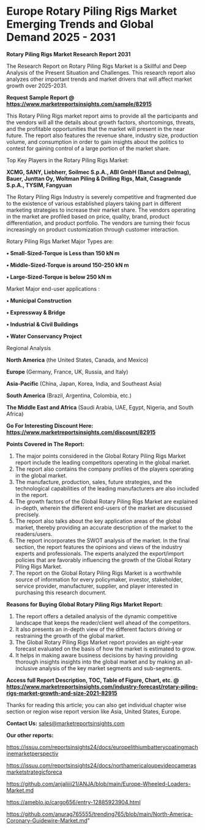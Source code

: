  # Europe Rotary Piling Rigs Market Emerging Trends and Global Demand 2025 - 2031

<strong>Rotary Piling Rigs Market Research Report 2031</strong>

The Research Report on Rotary Piling Rigs Market is a Skillful and Deep Analysis of the Present Situation and Challenges. This research report also analyzes other important trends and market drivers that will affect market growth over 2025-2031.

<strong>Request Sample Report @ <a href=https://www.marketreportsinsights.com/sample/82915>https://www.marketreportsinsights.com/sample/82915</a></strong>

This Rotary Piling Rigs market report aims to provide all the participants and the vendors will all the details about growth factors, shortcomings, threats, and the profitable opportunities that the market will present in the near future. The report also features the revenue share, industry size, production volume, and consumption in order to gain insights about the politics to contest for gaining control of a large portion of the market share.

Top Key Players in the Rotary Piling Rigs Market:

<strong>XCMG, SANY, Liebherr, Soilmec S.p.A., ABI GmbH (Banut and Delmag), Bauer, Junttan Oy, Woltman Piling & Drilling Rigs, Mait, Casagrande S.p.A., TYSIM, Fangyuan</strong>

The Rotary Piling Rigs Industry is severely competitive and fragmented due to the existence of various established players taking part in different marketing strategies to increase their market share. The vendors operating in the market are profiled based on price, quality, brand, product differentiation, and product portfolio. The vendors are turning their focus increasingly on product customization through customer interaction.

Rotary Piling Rigs Market Major Types are:

<strong>• Small-Sized-Torque is Less than 150 kN m

• Middle-Sized-Torque is around 150-250 kN m

• Large-Sized-Torque is below 250 kN m</strong>

Market Major end-user applications :

<strong>• Municipal Construction

• Expressway & Bridge

• Industrial & Civil Buildings

• Water Conservancy Project</strong>

Regional Analysis

</u><strong><b>North America</b></strong> (the United States, Canada, and Mexico)

<strong><b>Europe </b></strong>(Germany, France, UK, Russia, and Italy)

<strong><b>Asia-Pacific</b></strong> (China, Japan, Korea, India, and Southeast Asia)

<strong><b>South America</b></strong> (Brazil, Argentina, Colombia, etc.)

<strong><b>The Middle East and Africa</b></strong> (Saudi Arabia, UAE, Egypt, Nigeria, and South Africa)

<strong>Go For Interesting Discount Here: <a href=https://www.marketreportsinsights.com/discount/82915>https://www.marketreportsinsights.com/discount/82915</a></strong>

<strong>Points Covered in The Report:</strong>
<ol>
  <li>The major points considered in the Global Rotary Piling Rigs Market report include the leading competitors operating in the global market.</li>
  <li>The report also contains the company profiles of the players operating in the global market.</li>
  <li>The manufacture, production, sales, future strategies, and the technological capabilities of the leading manufacturers are also included in the report.</li>
  <li>The growth factors of the Global Rotary Piling Rigs Market are explained in-depth, wherein the different end-users of the market are discussed precisely.</li>
  <li>The report also talks about the key application areas of the global market, thereby providing an accurate description of the market to the readers/users.</li>
  <li>The report incorporates the SWOT analysis of the market. In the final section, the report features the opinions and views of the industry experts and professionals. The experts analyzed the export/import policies that are favorably influencing the growth of the Global Rotary Piling Rigs Market.</li>
  <li>The report on the Global Rotary Piling Rigs Market is a worthwhile source of information for every policymaker, investor, stakeholder, service provider, manufacturer, supplier, and player interested in purchasing this research document.</li>
</ol>
<strong>Reasons for Buying Global Rotary Piling Rigs Market Report:</strong>

<ol>
  <li>The report offers a detailed analysis of the dynamic competitive landscape that keeps the reader/client well ahead of the competitors.</li>
  <li>It also presents an in-depth view of the different factors driving or restraining the growth of the global market.</li>
  <li>The Global Rotary Piling Rigs Market report provides an eight-year forecast evaluated on the basis of how the market is estimated to grow.</li>
  <li>It helps in making aware business decisions by having providing thorough insights insights into the global market and by making an all-inclusive analysis of the key market segments and sub-segments.</li>
</ol>
<strong>Access full Report Description, TOC, Table of Figure, Chart, etc. @ <a href=https://www.marketreportsinsights.com/industry-forecast/rotary-piling-rigs-market-growth-and-size-2021-82915>https://www.marketreportsinsights.com/industry-forecast/rotary-piling-rigs-market-growth-and-size-2021-82915</a></strong>


Thanks for reading this article; you can also get individual chapter wise section or region wise report version like Asia, United States, Europe.

<strong>Contact Us:</strong>
sales@marketreportsinsights.com

<strong>Our other reports:</strong>

<a href=https://issuu.com/reportsinsights24/docs/europelithiumbatterycoatingmachinemarketperspectiv>https://issuu.com/reportsinsights24/docs/europelithiumbatterycoatingmachinemarketperspectiv</a>

<a href=https://issuu.com/reportsinsights24/docs/northamericaloupevideocamerasmarketstrategicforeca>https://issuu.com/reportsinsights24/docs/northamericaloupevideocamerasmarketstrategicforeca</a>

<a href=https://github.com/anjaliiii21/ANJA/blob/main/Europe-Wheeled-Loaders-Market.md>https://github.com/anjaliiii21/ANJA/blob/main/Europe-Wheeled-Loaders-Market.md</a>

<a href=https://ameblo.jp/cargo656/entry-12885923904.html>https://ameblo.jp/cargo656/entry-12885923904.html</a>

<a href=https://github.com/anurag765555/trending765/blob/main/North-America-Coronary-Guidewire-Market.md>https://github.com/anurag765555/trending765/blob/main/North-America-Coronary-Guidewire-Market.md</a>"
